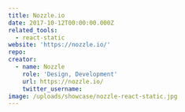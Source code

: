 ```yaml
---
title: Nozzle.io
date: 2017-10-12T00:00:00.000Z
related_tools:
  - react-static
website: 'https://nozzle.io/'
repo:
creator:
  - name: Nozzle
    role: 'Design, Development'
    url: https://nozzle.io/
    twitter_username:
image: /uploads/showcase/nozzle-react-static.jpg
---
```

